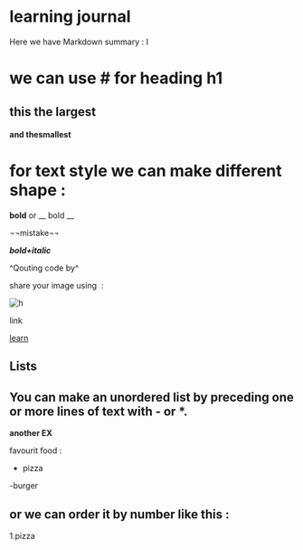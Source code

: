 # learning journal

Here we have Markdown summary :
ا 
# we can use # for heading h1
## this the largest 
#### and thesmallest 

# for text style we can make different shape :

**bold**
or
__ bold __

¬¬mistake¬¬

***bold+italic***

^Qouting code by^ 

share your image using ![]() :

![h](https://www.bigstockphoto.com/images/homepage/module-6.jpg)

 link 
 
 [learn](https://help.github.com/en/github/writing-on-github/basic-writing-and-formatting-syntax)

## Lists
## You can make an unordered list by preceding one or more lines of text with - or *.
**another EX**

favourit food :
- pizza

-burger

## or we can order it by  number like this :
1.pizza
